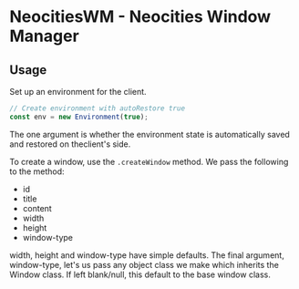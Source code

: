 # NeocitiesWM - Neocities Window Manager

## Usage

Set up an environment for the client.

```Javascript
// Create environment with autoRestore true
const env = new Environment(true);
```

The one argument is whether the environment state is automatically saved and restored on theclient's side.

To create a window, use the ```.createWindow``` method. We pass the following to the method:
- id 
- title 
- content 
- width 
- height
- window-type

width, height and window-type have simple defaults. The final argument, window-type, let's us pass any object class we make which inherits the Window class. If left blank/null, this default to the base window class.


